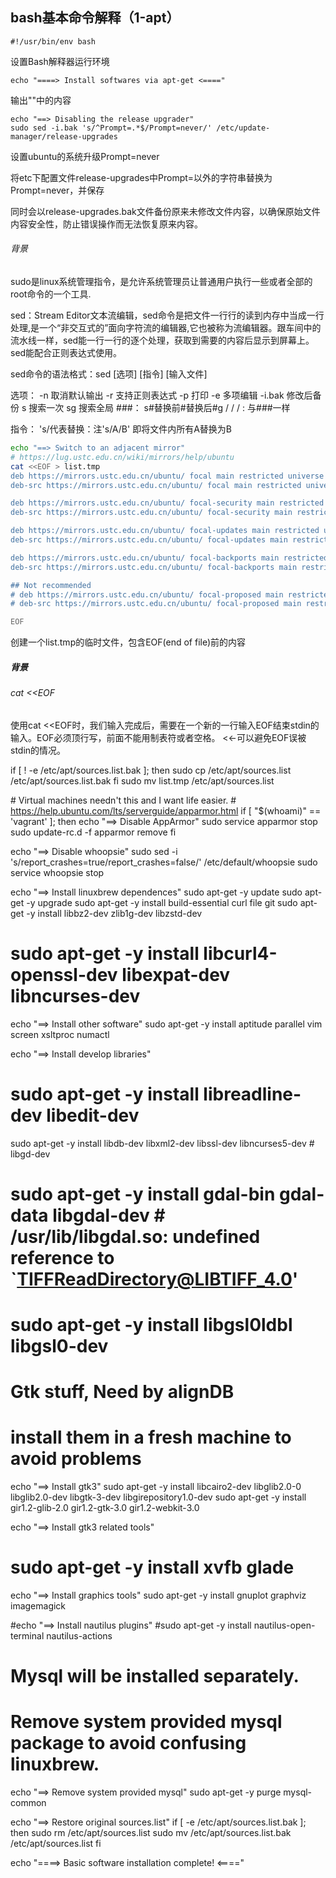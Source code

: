 ## bash基本命令解释（1-apt）
   
```
#!/usr/bin/env bash  
```
设置Bash解释器运行环境

```
echo "====> Install softwares via apt-get <===="
```
输出""中的内容

```
echo "==> Disabling the release upgrader"
sudo sed -i.bak 's/^Prompt=.*$/Prompt=never/' /etc/update-manager/release-upgrades
```

设置ubuntu的系统升级Prompt=never

将etc下配置文件release-upgrades中Prompt=以外的字符串替换为Prompt=never，并保存

同时会以release-upgrades.bak文件备份原来未修改文件内容，以确保原始文件内容安全性，防止错误操作而无法恢复原来内容。

###### 背景
sudo是linux系统管理指令，是允许系统管理员让普通用户执行一些或者全部的root命令的一个工具.

sed：Stream Editor文本流编辑，sed命令是把文件一行行的读到内存中当成一行处理,是一个“非交互式的”面向字符流的编辑器,它也被称为流编辑器。跟车间中的流水线一样，sed能一行一行的逐个处理，获取到需要的内容后显示到屏幕上。sed能配合正则表达式使用。

sed命令的语法格式：sed [选项] [指令] [输入文件]

选项：
-n 取消默认输出
-r 支持正则表达式
-p 打印
-e 多项编辑
-i.bak  修改后备份 
s 搜索一次
sg 搜索全局
\#\#\#： s#替换前#替换后#g
/ / / : 与###一样

指令：
's/代表替换：注's/A/B' 即将文件内所有A替换为B

```bash
echo "==> Switch to an adjacent mirror"
# https://lug.ustc.edu.cn/wiki/mirrors/help/ubuntu
cat <<EOF > list.tmp
deb https://mirrors.ustc.edu.cn/ubuntu/ focal main restricted universe multiverse
deb-src https://mirrors.ustc.edu.cn/ubuntu/ focal main restricted universe multiverse

deb https://mirrors.ustc.edu.cn/ubuntu/ focal-security main restricted universe multiverse
deb-src https://mirrors.ustc.edu.cn/ubuntu/ focal-security main restricted universe multiverse

deb https://mirrors.ustc.edu.cn/ubuntu/ focal-updates main restricted universe multiverse
deb-src https://mirrors.ustc.edu.cn/ubuntu/ focal-updates main restricted universe multiverse

deb https://mirrors.ustc.edu.cn/ubuntu/ focal-backports main restricted universe multiverse
deb-src https://mirrors.ustc.edu.cn/ubuntu/ focal-backports main restricted universe multiverse

## Not recommended
# deb https://mirrors.ustc.edu.cn/ubuntu/ focal-proposed main restricted universe multiverse
# deb-src https://mirrors.ustc.edu.cn/ubuntu/ focal-proposed main restricted universe multiverse

EOF
```

创建一个list.tmp的临时文件，包含EOF(end of file)前的内容

##### 背景
###### cat <<EOF 
使用cat <<EOF时，我们输入完成后，需要在一个新的一行输入EOF结束stdin的输入。EOF必须顶行写，前面不能用制表符或者空格。
<<-可以避免EOF误被stdin的情况。





if [ ! -e /etc/apt/sources.list.bak ]; then
    sudo cp /etc/apt/sources.list /etc/apt/sources.list.bak
fi
sudo mv list.tmp /etc/apt/sources.list

\# Virtual machines needn't this and I want life easier.
\# https://help.ubuntu.com/lts/serverguide/apparmor.html
if [ "$(whoami)" == 'vagrant' ]; then
    echo "==> Disable AppArmor"
    sudo service apparmor stop
    sudo update-rc.d -f apparmor remove
fi

echo "==> Disable whoopsie"
sudo sed -i 's/report_crashes=true/report_crashes=false/' /etc/default/whoopsie
sudo service whoopsie stop

echo "==> Install linuxbrew dependences"
sudo apt-get -y update
sudo apt-get -y upgrade
sudo apt-get -y install build-essential curl file git
sudo apt-get -y install libbz2-dev zlib1g-dev libzstd-dev
# sudo apt-get -y install libcurl4-openssl-dev libexpat-dev libncurses-dev

echo "==> Install other software"
sudo apt-get -y install aptitude parallel vim screen xsltproc numactl

echo "==> Install develop libraries"
# sudo apt-get -y install libreadline-dev libedit-dev
sudo apt-get -y install libdb-dev libxml2-dev libssl-dev libncurses5-dev # libgd-dev
# sudo apt-get -y install gdal-bin gdal-data libgdal-dev # /usr/lib/libgdal.so: undefined reference to `TIFFReadDirectory@LIBTIFF_4.0'
# sudo apt-get -y install libgsl0ldbl libgsl0-dev

# Gtk stuff, Need by alignDB
# install them in a fresh machine to avoid problems
echo "==> Install gtk3"
sudo apt-get -y install libcairo2-dev libglib2.0-0 libglib2.0-dev libgtk-3-dev libgirepository1.0-dev
sudo apt-get -y install gir1.2-glib-2.0 gir1.2-gtk-3.0 gir1.2-webkit-3.0

echo "==> Install gtk3 related tools"
# sudo apt-get -y install xvfb glade

echo "==> Install graphics tools"
sudo apt-get -y install gnuplot graphviz imagemagick

#echo "==> Install nautilus plugins"
#sudo apt-get -y install nautilus-open-terminal nautilus-actions

# Mysql will be installed separately.
# Remove system provided mysql package to avoid confusing linuxbrew.
echo "==> Remove system provided mysql"
sudo apt-get -y purge mysql-common

echo "==> Restore original sources.list"
if [ -e /etc/apt/sources.list.bak ]; then
    sudo rm /etc/apt/sources.list
    sudo mv /etc/apt/sources.list.bak /etc/apt/sources.list
fi

echo "====> Basic software installation complete! <===="
